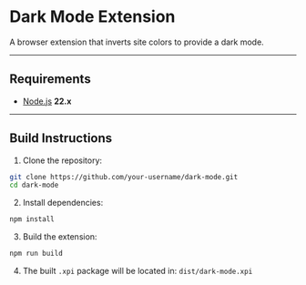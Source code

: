 # Dark Mode Extension

A browser extension that inverts site colors to provide a dark mode.  

---

## Requirements

- [Node.js](https://nodejs.org/) **22.x**

---

## Build Instructions

1. Clone the repository:

 ```bash
 git clone https://github.com/your-username/dark-mode.git
 cd dark-mode
```

2. Install dependencies:

 ```bash
 npm install
 ```

3. Build the extension:

 ```bash
 npm run build
 ```

4. The built `.xpi` package will be located in: `dist/dark-mode.xpi`
